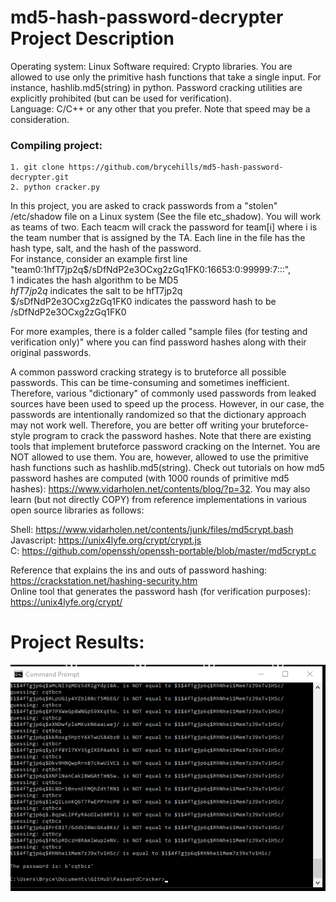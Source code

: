 # md5-hash-password-decrypter Project Description
Operating system: Linux 
Software required: Crypto libraries. You are allowed to use only the primitive hash functions that take a single input. For instance, hashlib.md5(string) in python.   Password cracking utilities are explicitly prohibited (but can be used for verification).  
Language: C/C++ or any other that you prefer. Note that speed may be a consideration.  

### Compiling project:
```
1. git clone https://github.com/brycehills/md5-hash-password-decrypter.git 
2. python cracker.py
```


In this project, you are asked to crack passwords from a "stolen" /etc/shadow file on a Linux system (See the file etc_shadow). You will work as teams of two. Each   teacm will crack the password for team[i] where i is the team number that is assigned by the TA. Each line in the file has the hash type, salt, and the hash of the   password.  
For instance, consider an example first line "team0:$1$hfT7jp2q$/sDfNdP2e3OCxg2zGq1FK0:16653:0:99999:7:::",   
$1$ indicates the hash algorithm to be MD5  
$hfT7jp2q$ indicates the salt to be hfT7jp2q  
$/sDfNdP2e3OCxg2zGq1FK0 indicates the password hash to be /sDfNdP2e3OCxg2zGq1FK0  

For more examples, there is a folder called "sample files (for testing and verification only)" where you can find password hashes along with their original passwords.  

A common password cracking strategy is to bruteforce all possible passwords. This can be time-consuming and sometimes inefficient. Therefore, various "dictionary" of   commonly used passwords from leaked sources have been used to speed up the process. However, in our case, the passwords are intentionally randomized so that the    dictionary approach may not work well. Therefore, you are better off writing your bruteforce-style program to crack the password hashes. Note that there are existing   tools that implement bruteforce password cracking on the Internet. You are NOT allowed to use them. You are, however, allowed to use the primitive hash functions such   as hashlib.md5(string). Check out tutorials on how md5 password hashes are computed (with 1000 rounds of primitive md5 hashes):    https://www.vidarholen.net/contents/blog/?p=32. You may also learn (but not directly COPY) from reference implementations in various open source libraries as follows:  

Shell: https://www.vidarholen.net/contents/junk/files/md5crypt.bash  
Javascript: https://unix4lyfe.org/crypt/crypt.js  
C: https://github.com/openssh/openssh-portable/blob/master/md5crypt.c  

Reference that explains the ins and outs of password hashing: https://crackstation.net/hashing-security.htm  
Online tool that generates the password hash (for verification purposes): https://unix4lyfe.org/crypt/  

 
  # Project Results:

![alt text](https://github.com/brycehills/md5-hash-password-decrypter/blob/main/passwordcracked.png?raw=true)


